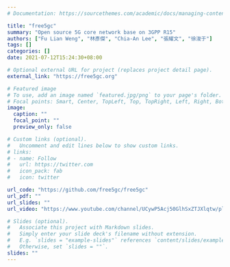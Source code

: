 ```yaml
---
# Documentation: https://sourcethemes.com/academic/docs/managing-content/

title: "free5gc"
summary: "Open source 5G core network base on 3GPP R15"
authors: ["Fu Lian Weng", "林彥傑", "Chia-An Lee", "張耀文", "徐浚于"]
tags: []
categories: []
date: 2021-07-12T15:24:30+08:00

# Optional external URL for project (replaces project detail page).
external_link: "https://free5gc.org"

# Featured image
# To use, add an image named `featured.jpg/png` to your page's folder.
# Focal points: Smart, Center, TopLeft, Top, TopRight, Left, Right, BottomLeft, Bottom, BottomRight.
image:
  caption: ""
  focal_point: ""
  preview_only: false

# Custom links (optional).
#   Uncomment and edit lines below to show custom links.
# links:
# - name: Follow
#   url: https://twitter.com
#   icon_pack: fab
#   icon: twitter

url_code: "https://github.com/free5gc/free5gc"
url_pdf: ""
url_slides: ""
url_video: "https://www.youtube.com/channel/UCywP5Acj50GlhSxZTJXlqtw/playlists"

# Slides (optional).
#   Associate this project with Markdown slides.
#   Simply enter your slide deck's filename without extension.
#   E.g. `slides = "example-slides"` references `content/slides/example-slides.md`.
#   Otherwise, set `slides = ""`.
slides: ""
---
```

